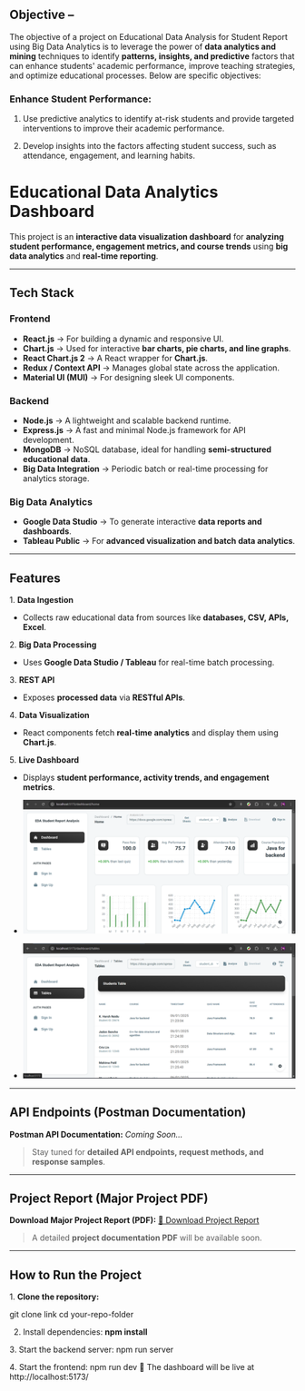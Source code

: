 ## Objective – 
The objective of a project on Educational Data Analysis for Student Report
using Big Data Analytics is to leverage the power of **data analytics and mining** techniques to
identify **patterns, insights, and predictive** factors that can enhance students' academic
performance, improve teaching strategies, and optimize educational processes. Below are
specific objectives:
### Enhance Student Performance:
1. Use predictive analytics to identify at-risk students and provide targeted
interventions to improve their academic performance.

2. Develop insights into the factors affecting student success, such as attendance,
engagement, and learning habits.

# Educational Data Analytics Dashboard

This project is an **interactive data visualization dashboard** for **analyzing student performance, engagement metrics, and course trends** using **big data analytics** and **real-time reporting**.

---

## Tech Stack

### **Frontend**
- **React.js** → For building a dynamic and responsive UI.
- **Chart.js** → Used for interactive **bar charts, pie charts, and line graphs**.
- **React Chart.js 2** → A React wrapper for **Chart.js**.
- **Redux / Context API** → Manages global state across the application.
- **Material UI (MUI)** → For designing sleek UI components.

### **Backend**
- **Node.js** → A lightweight and scalable backend runtime.
- **Express.js** → A fast and minimal Node.js framework for API development.
- **MongoDB** → NoSQL database, ideal for handling **semi-structured educational data**.
- **Big Data Integration** → Periodic batch or real-time processing for analytics storage.

### **Big Data Analytics**
- **Google Data Studio** → To generate interactive **data reports and dashboards**.
- **Tableau Public** → For **advanced visualization and batch data analytics**.

---

##  Features

1️. **Data Ingestion**
   - Collects raw educational data from sources like **databases, CSV, APIs, Excel**.

2️. **Big Data Processing**
   - Uses **Google Data Studio / Tableau** for real-time batch processing.

3️. **REST API**
   - Exposes **processed data** via **RESTful APIs**.

4️. **Data Visualization**
   - React components fetch **real-time analytics** and display them using **Chart.js**.

5️. **Live Dashboard**
   - Displays **student performance, activity trends, and engagement metrics**.

   - ![Dashboard Preview](https://raw.githubusercontent.com/Harsh7258/EDA-Student-Report-Analysis/main/public/img/pic1.png)
   - ![Dashboard Preview](client/public/img/pic2.png)

---

## API Endpoints (Postman Documentation)
 **Postman API Documentation:** _Coming Soon..._

> Stay tuned for **detailed API endpoints, request methods, and response samples**.

---

## Project Report (Major Project PDF)
 **Download Major Project Report (PDF):** [📄 Download Project Report](clent/public/major_project_final_.pdf)

>  A detailed **project documentation PDF** will be available soon.

---

##  How to Run the Project

1️. **Clone the repository:**
  
   git clone link
   cd your-repo-folder

2. Install dependencies:
 **npm install**
   
3️. Start the backend server:
npm run server

4️. Start the frontend:
npm run dev
🚀 The dashboard will be live at http://localhost:5173/

